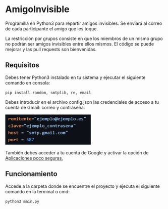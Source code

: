 # AmigoInvisible
Programilla en Python3 para repartir amigos invisibles. Se enviará al correo de cada participante el amigo que les toque.

La restricción por grupos consiste en que los miembros de un mismo grupo no podrán ser amigos invisibles entre ellos mismos.
El código se puede mejorar y las pull requests son bienvenidas.
## Requisitos
Debes tener Python3 instalado en tu sistema y ejecutar el siguiente comando en consola:
```console
pip install random, smtplib, re, email
```
Debes introducir en el archivo config.json las credenciales de acceso a tu cuenta de Gmail: correo y contraseña.

![Ejemplo del archivo config.py](img/config_ejemplo.jpg)

También debes acceder a tu cuenta de Google y activar la opción de
  [Aplicaciones poco seguras.](https://support.google.com/accounts/answer/6010255?hl=es)
## Funcionamiento
Accede a la carpeta donde se encuentre el proyecto y ejecuta el siguiente comando en la terminal o cmd:
```console
python3 main.py
```
